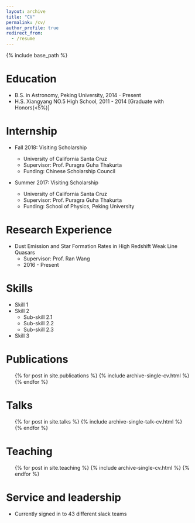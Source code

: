 ```yaml
---
layout: archive
title: "CV"
permalink: /cv/
author_profile: true
redirect_from:
  - /resume
---
```


{% include base_path %}

Education
======
* B.S. in Astronomy, Peking University, 2014 - Present
* H.S. Xiangyang NO.5 High School, 2011 - 2014 [Graduate with Honors(<5%)]

Internship 
======
* Fall 2018: Visiting Scholarship
  * University of California Santa Cruz
  * Supervisor: Prof. Puragra Guha Thakurta
  * Funding: Chinese Scholarship Council
  
* Summer 2017: Visiting Scholarship
  * University of California Santa Cruz
  * Supervisor: Prof. Puragra Guha Thakurta
  * Funding: School of Physics, Peking University
  
Research Experience
======
* Dust Emission and Star Formation Rates in High Redshift Weak Line Quasars
  * Supervisor: Prof. Ran Wang
  * 2016 - Present

Skills
======
* Skill 1
* Skill 2
  * Sub-skill 2.1
  * Sub-skill 2.2
  * Sub-skill 2.3
* Skill 3

Publications
======
  <ul>{% for post in site.publications %}
    {% include archive-single-cv.html %}
  {% endfor %}</ul>
  
Talks
======
  <ul>{% for post in site.talks %}
    {% include archive-single-talk-cv.html %}
  {% endfor %}</ul>
  
Teaching
======
  <ul>{% for post in site.teaching %}
    {% include archive-single-cv.html %}
  {% endfor %}</ul>
  
Service and leadership
======
* Currently signed in to 43 different slack teams
